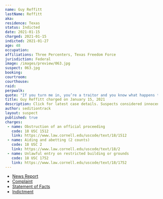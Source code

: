 ```yaml
---
name: Guy Reffitt
lastName: Reffitt
aka:
residence: Texas
status: Indicted
date: 2021-01-15
charged: 2021-01-15
indicted: 2021-01-27
age: 48
occupation:
affiliations: Three Percenters, Texas Freedom Force
jurisdiction: Federal
image: /images/preview/063.jpg
suspect: 063.jpg
booking:
courtroom:
courthouse:
raid:
perpwalk:
quote: "If you turn me in, you’re a traitor and you know what happens to traitors ... traitors get shot"
title: Guy Reffitt charged on January 15, 2021
description: Click for latest case details. Suspects considered innocent until proven guilty.
author: seditiontrack
layout: suspect
published: true
charges:
 - name: Obstruction of an official proceeding
   code: 18 USC 1512
   link: https://www.law.cornell.edu/uscode/text/18/1512
 - name: Aiding and abetting (2 counts)
   code: 18 USC 2
   link: https://www.law.cornell.edu/uscode/text/18/2
 - name: Unlawful entry on restricted building or grounds
   code: 18 USC 1752
   link: https://www.law.cornell.edu/uscode/text/18/1752
---
```

- [News Report](https://nypost.com/2021/01/18/rioter-guy-reffitt-threatened-to-shoot-kids-if-they-talked-to-fbi/)
- [Complaint](https://www.justice.gov/opa/page/file/1356126/download)
- [Statement of Facts](https://www.justice.gov/opa/page/file/1356111/download)
- [Indictment](https://www.justice.gov/usao-dc/case-multi-defendant/file/1364771/download)
